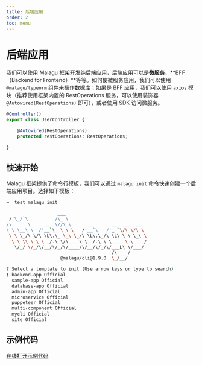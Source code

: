```yaml
---
title: 后端应用
order: 2
toc: menu
---
```


# 后端应用

我们可以使用 Malagu 框架开发纯后端应用，后端应用可以是**微服务**、**BFF（Backend for Frontend）**等等。如何使微服务应用，我们可以使用 `@malagu/typeorm` 组件来[操作数据库](https://malagu.cellbang.com/guide/%E6%95%B0%E6%8D%AE%E5%BA%93typeorm)；如果是 BFF 应用，我们可以使用 `axios` 模块（推荐使用框架内置的 RestOperations 服务，可以使用装饰器 `@Autowired(RestOperations)` 即可），或者使用 SDK 访问微服务。


```typescript
@Controller()
export class UserController {

    @Autowired(RestOperations)
    protected restOperations: RestOperations;
 
}
```
## 快速开始


Malagu 框架提供了命令行模板，我们可以通过 `malagu init` 命令快速创建一个后端应用项目。选择如下模板：
```bash
➜  test malagu init

                   ___
 /'\_/`\          /\_ \
/\      \     __  \//\ \      __       __   __  __
\ \ \__\ \  /'__`\  \ \ \   /'__`\   /'_ `\/\ \/\ \
 \ \ \_/\ \/\ \L\.\_ \_\ \_/\ \L\.\_/\ \L\ \ \ \_\ \
  \ \_\\ \_\ \__/.\_\/\____\ \__/.\_\ \____ \ \____/
   \/_/ \/_/\/__/\/_/\/____/\/__/\/_/\/___L\ \/___/
                                       /\____/
                    @malagu/cli@1.9.0  \_/__/

? Select a template to init (Use arrow keys or type to search)
❯ backend-app Official
  sample-app Official
  database-app Official
  admin-app Official
  microservice Official
  puppeteer Official
  multi-component Official
  mycli Official
  site Official
```
## 示例代码


[在线打开示例代码](https://cloud.cellbang.com/?share=51716534-48de-4ac7-b987-1dc28cf52bf8#/templates/backend-app)



